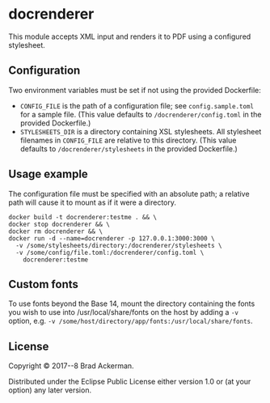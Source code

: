 # docrenderer

This module accepts XML input and renders it to PDF using a configured
stylesheet.

## Configuration

Two environment variables must be set if not using the provided Dockerfile:

* `CONFIG_FILE` is the path of a configuration file; see `config.sample.toml`
for a sample file. (This value defaults to `/docrenderer/config.toml` in the
provided Dockerfile.)
* `STYLESHEETS_DIR` is a directory containing XSL stylesheets. All stylesheet
filenames in `CONFIG_FILE` are relative to this directory. (This value
defaults to `/docrenderer/stylesheets` in the provided Dockerfile.)

## Usage example

The configuration file must be specified with an absolute path; a relative
path will cause it to mount as if it were a directory.

    docker build -t docrenderer:testme . && \
    docker stop docrenderer && \
    docker rm docrenderer && \
    docker run -d --name=docrenderer -p 127.0.0.1:3000:3000 \
      -v /some/stylesheets/directory:/docrenderer/stylesheets \
      -v /some/config/file.toml:/docrenderer/config.toml \
        docrenderer:testme

## Custom fonts

To use fonts beyond the Base 14, mount the directory containing the fonts
you wish to use into /usr/local/share/fonts on the host by adding a `-v`
option, e.g. `-v /some/host/directory/app/fonts:/usr/local/share/fonts`.

## License

Copyright © 2017--8 Brad Ackerman.

Distributed under the Eclipse Public License either version 1.0 or (at
your option) any later version.
